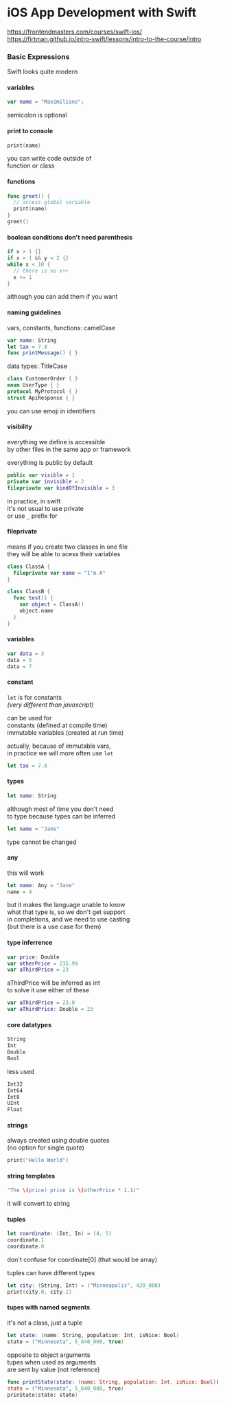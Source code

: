 iOS App Development with Swift
==============================
https://frontendmasters.com/courses/swift-ios/  
https://firtman.github.io/intro-swift/lessons/intro-to-the-course/intro

### Basic Expressions
Swift looks quite modern

#### variables
```swift
var name = "Maximiliano";
```
semicolon is optional

#### print to console
```swift
print(name)
```

you can write code outside of  
function or class

#### functions
```swift
func greet() {
  // access global variable
  print(name)
}
greet()
```

#### boolean conditions don't need parenthesis
```swift
if x > 1 {}
if x > 1 && y < 2 {}
while x < 10 {
  // there is no x++
  x += 1
}
```
although you can add them if you want

#### naming guidelines
vars, constants, functions: camelCase
```swift
var name: String
let tax = 7.8
func printMessage() { }
```

data types: TitleCase
```swift
class CustomerOrder { }
enum UserType { }
protocol MyProtocol { }
struct ApiResponse { }
```

you can use emoji in identifiers

#### visibility
everything we define is accessible  
by other files in the same app or framework

everything is public by default
```swift
public var visible = 1
private var invisible = 2
fileprivate var kindOfInvisible = 3
```

in practice, in swift  
it's not usual to use private  
or use `_` prefix for

#### fileprivate
means if you create two classes in one file  
they will be able to acess their variables

```swift
class ClassA {
  fileprivate var name = "I'm A"
}

class ClassB {
  func test() {
    var object = ClassA()
    object.name
  }
}
```

#### variables
```swift
var data = 3
data = 5
data = 7
```

#### constant
`let` is for constants  
*(very different than javascript)*

can be used for   
constants (defined at compile time)  
immutable variables (created at run time)

actually, because of immutable vars,  
in practice we will more often use `let`

```swift
let tax = 7.8
```

#### types
```swift
let name: String
```

although most of time you don't need  
to type because types can be inferred
```swift
let name = "Jane"
```

type cannot be changed

#### any
this will work

```swift
let name: Any = "Jane"
name = 4
```

but it makes the language unable to know  
what that type is, so we don't get support  
in completions, and we need to use casting  
(but there is a use case for them)

#### type inferrence
```swift
var price: Double
var otherPrice = 235.99
var aThirdPrice = 23
```

aThirdPrice will be inferred as int  
to solve it use either of these 
```swift
var aThirdPrice = 23.0
var aThirdPrice: Double = 23
```

#### core datatypes
```swift
String
Int
Double
Bool
```

less used
```swift
Int32
Int64
Int8
UInt
Float
```

#### strings
always created using double quotes  
(no option for single quote)

```swift
print("Hello World")
```

#### string templates
```swift
"The \(price) price is \(otherPrice * 1.1)"
```
it will convert to string

#### tuples
```swift
let coordinate: (Int, In) = (4, 5)
coordinate.1
coordinate.0
```

don't confuse for coordinate[0] (that would be array)

tuples can have different types
```swift
let city: (String, Int) = ("Minneapolis", 420_000)
print(city.0, city.1)
```

#### tupes with named segments
it's not a class, just a tuple
```swift
let state: (name: String, population: Int, isNice: Bool)
state = ("Minnesota", 5_640_000, true)
```

opposite to object arguments  
tupes when used as arguments  
are sent by value (not reference)
```swift
func printState(state: (name: String, population: Int, isNice: Bool))
state = ("Minnesota", 5_640_000, true)
prinState(state: state)
```

